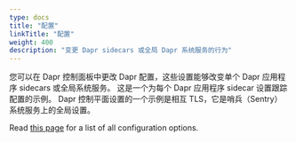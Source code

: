 ```yaml
---
type: docs
title: "配置"
linkTitle: "配置"
weight: 400
description: "变更 Dapr sidecars 或全局 Dapr 系统服务的行为"
---
```


您可以在 Dapr 控制面板中更改 Dapr 配置，这些设置能够改变单个 Dapr 应用程序 sidecars 或全局系统服务。 这是一个为每个 Dapr 应用程序 sidecar 设置跟踪配置的示例。 Dapr 控制平面设置的一个示例是相互 TLS，它是哨兵（Sentry）系统服务上的全局设置。

Read [this page]({{X1X}}) for a list of all configuration options.

